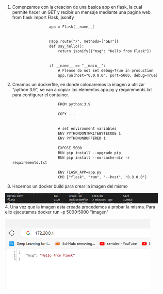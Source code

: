 1. Comenzamos con la creacion de una basica app en flask, la cual permite hacer un GET y recibir un mensaje mediante una pagina web.
                        from flask import Flask, jsonify

                        app = Flask(__name__)


                        @app.route("/", methods=["GET"])
                        def say_hello():
                            return jsonify({"msg": "Hello from Flask"})


                        if __name__ == "__main__":
                            # Please do not set debug=True in production
                            app.run(host="0.0.0.0", port=5000, debug=True)

2. Creamos un dockerfile, en donde colocaremos la imagen a utilizar "python:3.9", se van a copiar los elementos app.py y requirements.txt para configurar el container.

                            FROM python:3.9

                            COPY . .


                            # set environment variables
                            ENV PYTHONDONTWRITEBYTECODE 1
                            ENV PYTHONUNBUFFERED 1

                            EXPOSE 5000
                            RUN pip install --upgrade pip
                            RUN pip install --no-cache-dir -r requirements.txt

                            ENV FLASK_APP=app.py
                            CMD ["flask", "run", "--host", "0.0.0.0"]
3. Hacemos un docker build para crear la imagen del mismo

![Alt text](image.png)
4. Una vez que la imagen esta creada procedemos a probar la misma. Para ello ejecutamos docker run -p 5000:5000 "imagen"

![Alt text](image-1.png)